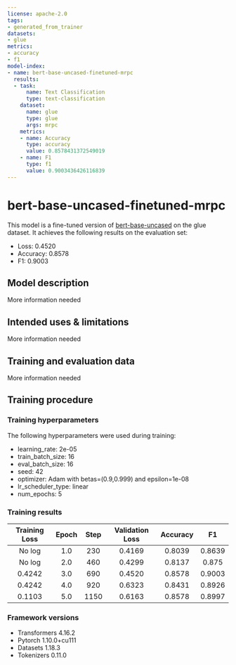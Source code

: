 ```yaml
---
license: apache-2.0
tags:
- generated_from_trainer
datasets:
- glue
metrics:
- accuracy
- f1
model-index:
- name: bert-base-uncased-finetuned-mrpc
  results:
  - task:
      name: Text Classification
      type: text-classification
    dataset:
      name: glue
      type: glue
      args: mrpc
    metrics:
    - name: Accuracy
      type: accuracy
      value: 0.8578431372549019
    - name: F1
      type: f1
      value: 0.9003436426116839
---
```


<!-- This model card has been generated automatically according to the information the Trainer had access to. You
should probably proofread and complete it, then remove this comment. -->

# bert-base-uncased-finetuned-mrpc

This model is a fine-tuned version of [bert-base-uncased](https://huggingface.co/bert-base-uncased) on the glue dataset.
It achieves the following results on the evaluation set:
- Loss: 0.4520
- Accuracy: 0.8578
- F1: 0.9003

## Model description

More information needed

## Intended uses & limitations

More information needed

## Training and evaluation data

More information needed

## Training procedure

### Training hyperparameters

The following hyperparameters were used during training:
- learning_rate: 2e-05
- train_batch_size: 16
- eval_batch_size: 16
- seed: 42
- optimizer: Adam with betas=(0.9,0.999) and epsilon=1e-08
- lr_scheduler_type: linear
- num_epochs: 5

### Training results

| Training Loss | Epoch | Step | Validation Loss | Accuracy | F1     |
|:-------------:|:-----:|:----:|:---------------:|:--------:|:------:|
| No log        | 1.0   | 230  | 0.4169          | 0.8039   | 0.8639 |
| No log        | 2.0   | 460  | 0.4299          | 0.8137   | 0.875  |
| 0.4242        | 3.0   | 690  | 0.4520          | 0.8578   | 0.9003 |
| 0.4242        | 4.0   | 920  | 0.6323          | 0.8431   | 0.8926 |
| 0.1103        | 5.0   | 1150 | 0.6163          | 0.8578   | 0.8997 |


### Framework versions

- Transformers 4.16.2
- Pytorch 1.10.0+cu111
- Datasets 1.18.3
- Tokenizers 0.11.0
